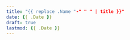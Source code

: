 ```yaml
---
title: "{{ replace .Name "-" " " | title }}"
date: {{ .Date }}
draft: true
lastmod: {{ .Date }}
---
```

